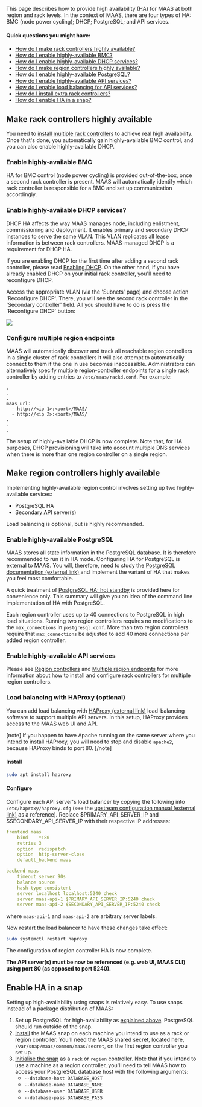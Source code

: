 <!-- deb-2-7-cli
||2.7|2.8|2.9|
|-----:|:-----:|:-----:|:-----:|
|Snap|[CLI](high-availability-snap-2-7-cli/2682) ~ [UI](high-availability-snap-2-7-ui/2683)|[CLI](high-availability-snap-2-8-cli/2684) ~ [UI](high-availability-snap-2-8-ui/2685)|[CLI](high-availability-snap-2-9-cli/2686) ~ [UI](high-availability-snap-2-9-ui/2687)|
|Packages|**CLI** ~ [UI](high-availability-deb-2-7-ui/2689)|[CLI](high-availability-deb-2-8-cli/2690) ~ [UI](high-availability-deb-2-8-ui/2691)|[CLI](high-availability-deb-2-9-cli/2692) ~ [UI](high-availability-deb-2-9-ui/2693)|
 deb-2-7-cli -->

<!-- deb-2-7-ui
||2.7|2.8|2.9|
|-----:|:-----:|:-----:|:-----:|
|Snap|[CLI](high-availability-snap-2-7-cli/2682) ~ [UI](high-availability-snap-2-7-ui/2683)|[CLI](high-availability-snap-2-8-cli/2684) ~ [UI](high-availability-snap-2-8-ui/2685)|[CLI](high-availability-snap-2-9-cli/2686) ~ [UI](high-availability-snap-2-9-ui/2687)|
|Packages|[CLI](high-availability-deb-2-7-cli/2688) ~ |**UI**|[CLI](high-availability-deb-2-8-cli/2690) ~ [UI](high-availability-deb-2-8-ui/2691)|[CLI](high-availability-deb-2-9-cli/2692) ~ [UI](high-availability-deb-2-9-ui/2693)|
 deb-2-7-ui -->

<!-- deb-2-8-cli
||2.7|2.8|2.9|
|-----:|:-----:|:-----:|:-----:|
|Snap|[CLI](high-availability-snap-2-7-cli/2682) ~ [UI](high-availability-snap-2-7-ui/2683)|[CLI](high-availability-snap-2-8-cli/2684) ~ [UI](high-availability-snap-2-8-ui/2685)|[CLI](high-availability-snap-2-9-cli/2686) ~ [UI](high-availability-snap-2-9-ui/2687)|
|Packages|[CLI](high-availability-deb-2-7-cli/2688) ~ [UI](high-availability-deb-2-7-ui/2689)||**CLI** ~ [UI](high-availability-deb-2-8-ui/2691)|[CLI](high-availability-deb-2-9-cli/2692) ~ [UI](high-availability-deb-2-9-ui/2693)|
 deb-2-8-cli -->

<!-- deb-2-8-ui
||2.7|2.8|2.9|
|-----:|:-----:|:-----:|:-----:|
|Snap|[CLI](high-availability-snap-2-7-cli/2682) ~ [UI](high-availability-snap-2-7-ui/2683)|[CLI](high-availability-snap-2-8-cli/2684) ~ [UI](high-availability-snap-2-8-ui/2685)|[CLI](high-availability-snap-2-9-cli/2686) ~ [UI](high-availability-snap-2-9-ui/2687)|
|Packages|[CLI](high-availability-deb-2-7-cli/2688) ~ [UI](high-availability-deb-2-7-ui/2689)|[CLI](high-availability-deb-2-8-cli/2690) ~ |**UI**|[CLI](high-availability-deb-2-9-cli/2692) ~ [UI](high-availability-deb-2-9-ui/2693)|
 deb-2-8-ui -->

<!-- deb-2-9-cli
||2.7|2.8|2.9|
|-----:|:-----:|:-----:|:-----:|
|Snap|[CLI](high-availability-snap-2-7-cli/2682) ~ [UI](high-availability-snap-2-7-ui/2683)|[CLI](high-availability-snap-2-8-cli/2684) ~ [UI](high-availability-snap-2-8-ui/2685)|[CLI](high-availability-snap-2-9-cli/2686) ~ [UI](high-availability-snap-2-9-ui/2687)|
|Packages|[CLI](high-availability-deb-2-7-cli/2688) ~ [UI](high-availability-deb-2-7-ui/2689)|[CLI](high-availability-deb-2-8-cli/2690) ~ [UI](high-availability-deb-2-8-ui/2691)||**CLI** ~ [UI](high-availability-deb-2-9-ui/2693)|
 deb-2-9-cli -->

<!-- deb-2-9-ui
||2.7|2.8|2.9|
|-----:|:-----:|:-----:|:-----:|
|Snap|[CLI](high-availability-snap-2-7-cli/2682) ~ [UI](high-availability-snap-2-7-ui/2683)|[CLI](high-availability-snap-2-8-cli/2684) ~ [UI](high-availability-snap-2-8-ui/2685)|[CLI](high-availability-snap-2-9-cli/2686) ~ [UI](high-availability-snap-2-9-ui/2687)|
|Packages|[CLI](high-availability-deb-2-7-cli/2688) ~ [UI](high-availability-deb-2-7-ui/2689)|[CLI](high-availability-deb-2-8-cli/2690) ~ [UI](high-availability-deb-2-8-ui/2691)|[CLI](high-availability-deb-2-9-cli/2692) ~ |**UI**|
 deb-2-9-ui -->

<!-- snap-2-7-cli
||2.7|2.8|2.9|
|-----:|:-----:|:-----:|:-----:|
|Snap|**CLI** ~ [UI](high-availability-snap-2-7-ui/2683)|[CLI](high-availability-snap-2-8-cli/2684) ~ [UI](high-availability-snap-2-8-ui/2685)|[CLI](high-availability-snap-2-9-cli/2686) ~ [UI](high-availability-snap-2-9-ui/2687)|
|Packages|[CLI](high-availability-deb-2-7-cli/2688) ~ [UI](high-availability-deb-2-7-ui/2689)|[CLI](high-availability-deb-2-8-cli/2690) ~ [UI](high-availability-deb-2-8-ui/2691)|[CLI](high-availability-deb-2-9-cli/2692) ~ [UI](high-availability-deb-2-9-ui/2693)|
 snap-2-7-cli -->

<!-- snap-2-7-ui
||2.7|2.8|2.9|
|-----:|:-----:|:-----:|:-----:|
|Snap|[CLI](high-availability-snap-2-7-cli/2682) ~ |**UI**|[CLI](high-availability-snap-2-8-cli/2684) ~ [UI](high-availability-snap-2-8-ui/2685)|[CLI](high-availability-snap-2-9-cli/2686) ~ [UI](high-availability-snap-2-9-ui/2687)|
|Packages|[CLI](high-availability-deb-2-7-cli/2688) ~ [UI](high-availability-deb-2-7-ui/2689)|[CLI](high-availability-deb-2-8-cli/2690) ~ [UI](high-availability-deb-2-8-ui/2691)|[CLI](high-availability-deb-2-9-cli/2692) ~ [UI](high-availability-deb-2-9-ui/2693)|
 snap-2-7-ui -->

<!-- snap-2-8-cli
||2.7|2.8|2.9|
|-----:|:-----:|:-----:|:-----:|
|Snap|[CLI](high-availability-snap-2-7-cli/2682) ~ [UI](high-availability-snap-2-7-ui/2683)||**CLI** ~ [UI](high-availability-snap-2-8-ui/2685)|[CLI](high-availability-snap-2-9-cli/2686) ~ [UI](high-availability-snap-2-9-ui/2687)|
|Packages|[CLI](high-availability-deb-2-7-cli/2688) ~ [UI](high-availability-deb-2-7-ui/2689)|[CLI](high-availability-deb-2-8-cli/2690) ~ [UI](high-availability-deb-2-8-ui/2691)|[CLI](high-availability-deb-2-9-cli/2692) ~ [UI](high-availability-deb-2-9-ui/2693)|
 snap-2-8-cli -->

<!-- snap-2-8-ui
||2.7|2.8|2.9|
|-----:|:-----:|:-----:|:-----:|
|Snap|[CLI](high-availability-snap-2-7-cli/2682) ~ [UI](high-availability-snap-2-7-ui/2683)|[CLI](high-availability-snap-2-8-cli/2684) ~ |**UI**|[CLI](high-availability-snap-2-9-cli/2686) ~ [UI](high-availability-snap-2-9-ui/2687)|
|Packages|[CLI](high-availability-deb-2-7-cli/2688) ~ [UI](high-availability-deb-2-7-ui/2689)|[CLI](high-availability-deb-2-8-cli/2690) ~ [UI](high-availability-deb-2-8-ui/2691)|[CLI](high-availability-deb-2-9-cli/2692) ~ [UI](high-availability-deb-2-9-ui/2693)|
 snap-2-8-ui -->

<!-- snap-2-9-cli
||2.7|2.8|2.9|
|-----:|:-----:|:-----:|:-----:|
|Snap|[CLI](high-availability-snap-2-7-cli/2682) ~ [UI](high-availability-snap-2-7-ui/2683)|[CLI](high-availability-snap-2-8-cli/2684) ~ [UI](high-availability-snap-2-8-ui/2685)||**CLI** ~ [UI](high-availability-snap-2-9-ui/2687)|
|Packages|[CLI](high-availability-deb-2-7-cli/2688) ~ [UI](high-availability-deb-2-7-ui/2689)|[CLI](high-availability-deb-2-8-cli/2690) ~ [UI](high-availability-deb-2-8-ui/2691)|[CLI](high-availability-deb-2-9-cli/2692) ~ [UI](high-availability-deb-2-9-ui/2693)|
 snap-2-9-cli -->

<!-- snap-2-9-ui
||2.7|2.8|2.9|
|-----:|:-----:|:-----:|:-----:|
|Snap|[CLI](high-availability-snap-2-7-cli/2682) ~ [UI](high-availability-snap-2-7-ui/2683)|[CLI](high-availability-snap-2-8-cli/2684) ~ [UI](high-availability-snap-2-8-ui/2685)|[CLI](high-availability-snap-2-9-cli/2686) ~ |**UI**|
|Packages|[CLI](high-availability-deb-2-7-cli/2688) ~ [UI](high-availability-deb-2-7-ui/2689)|[CLI](high-availability-deb-2-8-cli/2690) ~ [UI](high-availability-deb-2-8-ui/2691)|[CLI](high-availability-deb-2-9-cli/2692) ~ [UI](high-availability-deb-2-9-ui/2693)|
 snap-2-9-ui -->

This page describes how to provide high availability (HA) for MAAS at both region and rack levels.  In the context of MAAS, there are four types of HA: BMC (node power cycling); DHCP; PostgreSQL; and API services.

#### Quick questions you might have:

* [How do I make rack controllers highly available?](/t/high-availability/804#heading--rack-controller-ha)
* [How do I enable highly-available BMC?](/t/high-availability/804#heading--bmc-ha)
* [How do I enable highly-available DHCP services?](/t/high-availability/804#heading--dhcp-ha)
* [How do I make region controllers highly available?](/t/high-availability/804#heading--region-controller-ha)
* [How do I enable highly-available PostgreSQL?](/t/high-availability/804#heading--postgresql-ha)
* [How do I enable highly-available API services?](/t/high-availability/804#heading--secondary-api-servers)
* [How do I enable load balancing for API services?](/t/high-availability/804#heading--load-balancing-with-haproxy-optional)
* [How do I install extra rack controllers?](/t/rack-controllers/771#heading--install-a-rack-controller)
* [How do I enable HA in a snap?](/t/high-availability/804#heading--snap)

<h2 id="heading--rack-controller-ha">Make rack controllers highly available</h2>

You need to [install multiple rack controllers](/t/rack-controllers/771#heading--install-a-rack-controller) to achieve real high availability.  Once that's done, you automatically gain highly-available BMC control, and you can also enable highly-available DHCP.

<h3 id="heading--bmc-ha">Enable highly-available BMC</h3>

HA for BMC control (node power cycling) is provided out-of-the-box, once a second rack controller is present. MAAS will automatically identify which rack controller is responsible for a BMC and set up communication accordingly.

<h3 id="heading--dhcp-ha">Enable highly-available DHCP services?</h3>

DHCP HA affects the way MAAS manages node, including enlistment, commissioning and deployment. It enables primary and secondary DHCP instances to serve the same VLAN. This VLAN replicates all lease information is between rack controllers. MAAS-managed DHCP is a requirement for DHCP HA.

If you are enabling DHCP for the first time after adding a second rack controller, please read [Enabling DHCP](/t/managing-dhcp/759#heading--enabling-dhcp).  On the other hand, if you have already enabled DHCP on your initial rack controller, you'll need to reconfigure DHCP.

Access the appropriate VLAN (via the 'Subnets' page) and choose action 'Reconfigure DHCP'. There, you will see the second rack controller in the 'Secondary controller' field. All you should have to do is press the 'Reconfigure DHCP' button:

<a href="external link" target = "_blank"><img src="external link"></a>

<h3 id="heading--multiple-region-endpoints">Configure multiple region endpoints</h3>

MAAS will automatically discover and track all reachable region controllers in a single cluster of rack controllers  It will also attempt to automatically connect to them if the one in use becomes inaccessible.  Administrators can alternatively specify multiple region-controller endpoints for a single rack controller by adding entries to `/etc/maas/rackd.conf`.  For example:

    .
    .
    .
    maas_url:
      - http://<ip 1>:<port>/MAAS/
      - http://<ip 2>:<port>/MAAS/
    .
    .
    .

The setup of highly-available DHCP is now complete.  Note that, for HA purposes, DHCP provisioning will take into account multiple DNS services when there is more than one region controller on a single region.

<h2 id="heading--region-controller-ha">Make region controllers highly available</h2>

Implementing highly-available region control involves setting up two highly-available services:

-   PostgreSQL HA
-   Secondary API server(s)

Load balancing is optional, but is highly recommended.

<h3 id="heading--postgresql-ha">Enable highly-available PostgreSQL</h3>

MAAS stores all state information in the PostgreSQL database. It is therefore recommended to run it in HA mode. Configuring HA for PostgreSQL is external to MAAS. You will, therefore, need to study the [PostgreSQL documentation (external link)](https://www.postgresql.org/docs/9.5/static/high-availability.html) and implement the variant of HA that makes you feel most comfortable.

A quick treatment of [PostgreSQL HA: hot standby](/t/postgresql-ha-hot-standby/803) is provided here for convenience only. This summary will give you an idea of the command line implementation of HA with PostgreSQL.

Each region controller uses up to 40 connections to PostgreSQL in high load situations. Running two region controllers requires no modifications to the `max_connections` in `postgresql.conf`. More than two region controllers require that `max_connections` be adjusted to add 40 more connections per added region controller.

<h3 id="heading--secondary-api-servers">Enable highly-available API services</h3>

Please see [Region controllers](/t/region-controllers/772) and [Multiple region endpoints](#heading--multiple-region-endpoints) for more information about how to install and configure rack controllers for multiple region controllers.

<h3 id="heading--load-balancing-with-haproxy-optional">Load balancing with HAProxy (optional)</h3>

You can add load balancing with [HAProxy (external link)](http://www.haproxy.org/) load-balancing software to support multiple API servers. In this setup, HAProxy provides access to the MAAS web UI and API.

[note]
If you happen to have Apache running on the same server where you intend to install HAProxy, you will need to stop and disable `apache2`, because HAProxy binds to port 80.
[/note]

<h4 id="heading--install">Install</h4>

``` bash
sudo apt install haproxy
```

<h4 id="heading--configure">Configure</h4>

Configure each API server's load balancer by copying the following into `/etc/haproxy/haproxy.cfg` (see the [upstream configuration manual (external link)](http://cbonte.github.io/haproxy-dconv/1.6/configuration.html) as a reference). Replace $PRIMARY_API_SERVER_IP and $SECONDARY_API_SERVER_IP with their respective IP addresses:

``` yaml
frontend maas
    bind    *:80
    retries 3
    option  redispatch
    option  http-server-close
    default_backend maas

backend maas
    timeout server 90s
    balance source
    hash-type consistent
    server localhost localhost:5240 check
    server maas-api-1 $PRIMARY_API_SERVER_IP:5240 check
    server maas-api-2 $SECONDARY_API_SERVER_IP:5240 check
```

where `maas-api-1` and `maas-api-2` are arbitrary server labels.

Now restart the load balancer to have these changes take effect:

``` bash
sudo systemctl restart haproxy
```

The configuration of region controller HA is now complete.

**The API server(s) must be now be referenced (e.g. web UI, MAAS CLI) using port 80 (as opposed to port 5240).**

<h2 id="heading--snap">Enable HA in a snap</h2>

Setting up high-availability using snaps is relatively easy. To use snaps instead of a package distribution of MAAS:

1.  Set up PostgreSQL for high-availability as [explained above](/t/high-availability/804#heading--postgresql-ha). PostgreSQL should run outside of the snap.
2.  [Install](/t/maas-installation-from-a-snap/773#heading--install-from-snap) the MAAS snap on each machine you intend to use as a rack or region controller. You'll need the MAAS shared secret, located here, `/var/snap/maas/common/maas/secret`, on the first region controller you set up.
3.  [Initialise the snap](/t/maas-installation-from-a-snap/773#heading--initialisation) as a `rack` or `region` controller. Note that if you intend to use a machine as a region controller, you'll need to tell MAAS how to access your PostgreSQL database host with the following arguments:
    -   `--database-host DATABASE_HOST`
    -   `--database-name DATABASE_NAME`
    -   `--database-user DATABASE_USER`
    -   `--database-pass DATABASE_PASS`

<!-- LINKS -->